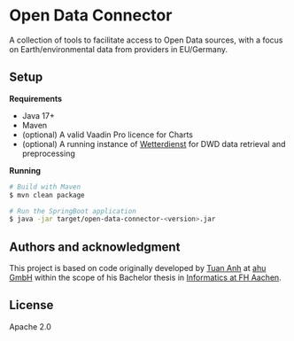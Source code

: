 # Open Data Connector

A collection of tools to facilitate access to Open Data sources, with a focus on Earth/environmental data from providers in EU/Germany.

## Setup

**Requirements**
- Java 17+
- Maven
- (optional) A valid Vaadin Pro licence for Charts
- (optional) A running instance of [Wetterdienst](https://github.com/earthobservations/wetterdienst) for DWD data retrieval and preprocessing

**Running**
```sh
# Build with Maven
$ mvn clean package

# Run the SpringBoot application
$ java -jar target/open-data-connector-<version>.jar
```


## Authors and acknowledgment
This project is based on code originally developed by [Tuan Anh](https://github.com/tuananh-aa-2001) at [ahu GmbH](https://www.ahu.de) within the scope of his Bachelor thesis in [Informatics at FH Aachen](https://www.fh-aachen.de/en/).

## License
Apache 2.0

